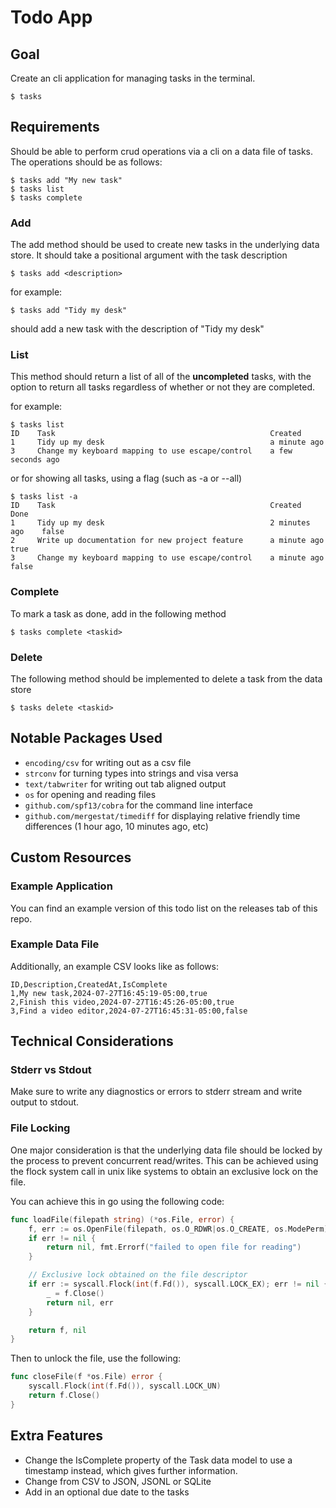 # Todo App

## Goal

Create an cli application for managing tasks in the terminal.

```
$ tasks
```

## Requirements

Should be able to perform crud operations via a cli on a data file of tasks. The operations should be as follows:

```
$ tasks add "My new task"
$ tasks list
$ tasks complete 
```

### Add

The add method should be used to create new tasks in the underlying data store. It should take a positional argument with the task description

```
$ tasks add <description>
```

for example:

```
$ tasks add "Tidy my desk"
```

should add a new task with the description of "Tidy my desk"

### List

This method should return a list of all of the **uncompleted** tasks, with the option to return all tasks regardless of whether or not they are completed.

for example:

```
$ tasks list
ID    Task                                                Created
1     Tidy up my desk                                     a minute ago
3     Change my keyboard mapping to use escape/control    a few seconds ago
```

or for showing all tasks, using a flag (such as -a or --all)

```
$ tasks list -a
ID    Task                                                Created          Done
1     Tidy up my desk                                     2 minutes ago    false
2     Write up documentation for new project feature      a minute ago     true
3     Change my keyboard mapping to use escape/control    a minute ago     false
```


### Complete

To mark a task as done, add in the following method

```
$ tasks complete <taskid>
```

### Delete

The following method should be implemented to delete a task from the data store

```
$ tasks delete <taskid>
```

## Notable Packages Used

- `encoding/csv` for writing out as a csv file
- `strconv` for turning types into strings and visa versa
- `text/tabwriter` for writing out tab aligned output
- `os` for opening and reading files
- `github.com/spf13/cobra` for the command line interface
- `github.com/mergestat/timediff` for displaying relative friendly time differences (1 hour ago, 10 minutes ago, etc)
 
## Custom Resources

### Example Application

You can find an example version of this todo list on the releases tab of this repo.

### Example Data File

Additionally, an example CSV looks like as follows:

```
ID,Description,CreatedAt,IsComplete
1,My new task,2024-07-27T16:45:19-05:00,true
2,Finish this video,2024-07-27T16:45:26-05:00,true
3,Find a video editor,2024-07-27T16:45:31-05:00,false
```

## Technical Considerations

### Stderr vs Stdout

Make sure to write any diagnostics or errors to stderr stream and write output to stdout.

### File Locking
One major consideration is that the underlying data file should be locked by the process to prevent concurrent read/writes. This can
be achieved using the flock system call in unix like systems to obtain an exclusive lock on the file.

You can achieve this in go using the following code:

```go
func loadFile(filepath string) (*os.File, error) {
	f, err := os.OpenFile(filepath, os.O_RDWR|os.O_CREATE, os.ModePerm)
	if err != nil {
		return nil, fmt.Errorf("failed to open file for reading")
	}

    // Exclusive lock obtained on the file descriptor
	if err := syscall.Flock(int(f.Fd()), syscall.LOCK_EX); err != nil {
		_ = f.Close()
		return nil, err
	}

	return f, nil
}
```

Then to unlock the file, use the following:

```go
func closeFile(f *os.File) error {
	syscall.Flock(int(f.Fd()), syscall.LOCK_UN)
	return f.Close()
}
```

## Extra Features

- Change the IsComplete property of the Task data model to use a timestamp instead, which gives further information.
- Change from CSV to JSON, JSONL or SQLite
- Add in an optional due date to the tasks
